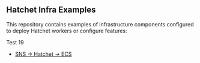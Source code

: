 ## Hatchet Infra Examples

This repository contains examples of infrastructure components configured to deploy Hatchet workers or configure features:

Test 19

- [SNS -> Hatchet -> ECS](./sns-ecs-example/)
